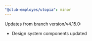 ```yaml
---
"@club-employes/utopia": minor
---
```


Updates from branch version/v4.15.0:
- Design system components updated
